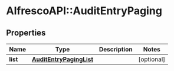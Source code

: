 # AlfrescoAPI::AuditEntryPaging

## Properties
Name | Type | Description | Notes
------------ | ------------- | ------------- | -------------
**list** | [**AuditEntryPagingList**](AuditEntryPagingList.md) |  | [optional] 


